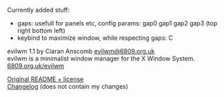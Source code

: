 Currently added stuff:
 * gaps: usefull for panels etc, config params: gap0 gap1 gap2 gap3 (top right bottom left)
 * keybind to maximize window, while respecting gaps: C

evilwm 1.1 by Ciaran Anscomb <evilwm@6809.org.uk>  
evilwm is a minimalist window manager for the X Window System.  
[6809.org.uk/evilwm](http://www.6809.org.uk/evilwm)

[Original README + license](/README)  
[Changelog](/ChangeLog) (does not contain my changes)  

